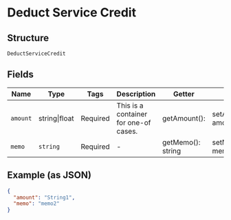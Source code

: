 
# Deduct Service Credit

## Structure

`DeductServiceCredit`

## Fields

| Name | Type | Tags | Description | Getter | Setter |
|  --- | --- | --- | --- | --- | --- |
| `amount` | string\|float | Required | This is a container for one-of cases. | getAmount(): | setAmount( amount): void |
| `memo` | `string` | Required | - | getMemo(): string | setMemo(string memo): void |

## Example (as JSON)

```json
{
  "amount": "String1",
  "memo": "memo2"
}
```

